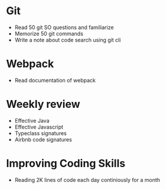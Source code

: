 # Git
  * Read 50 git SO questions and familiarize
  * Memorize 50 git commands
  * Write a note about code search using git cli
  
# Webpack
  * Read documentation of webpack
  
# Weekly review
  * Effective Java
  * Effective Javascript
  * Typeclass signatures
  * Airbnb code signatures

# Improving Coding Skills  
  * Reading 2K lines of code each day continiously for a month    